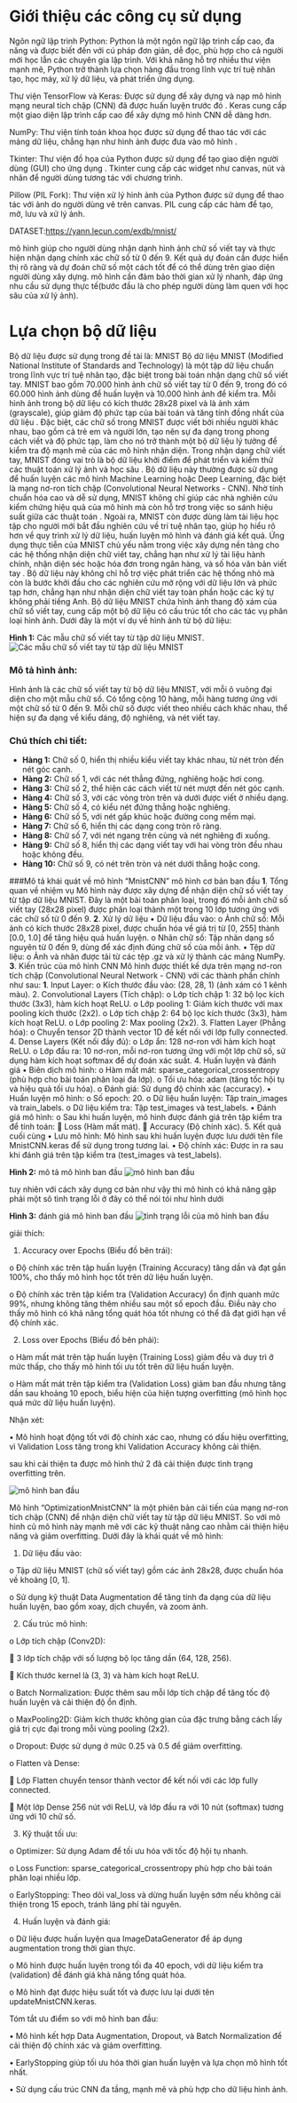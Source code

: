 # Giới thiệu các công cụ sử dụng

Ngôn ngữ lập trình Python: Python là một ngôn ngữ lập trình cấp cao, đa năng và được biết đến với cú pháp đơn giản, dễ đọc, phù hợp cho cả người mới học lẫn các chuyên gia lập trình. Với khả năng hỗ trợ nhiều thư viện mạnh mẽ, Python trở thành lựa chọn hàng đầu trong lĩnh vực trí tuệ nhân tạo, học máy, xử lý dữ liệu, và phát triển ứng dụng.

Thư viện TensorFlow và Keras: Được sử dụng để xây dựng và nạp mô hình mạng neural tích chập (CNN) đã được huấn luyện trước đó . Keras cung cấp một giao diện lập trình cấp cao để xây dựng mô hình CNN dễ dàng hơn. 

NumPy: Thư viện tính toán khoa học được sử dụng để thao tác với các mảng dữ liệu, chẳng hạn như hình ảnh được đưa vào mô hình . 

Tkinter: Thư viện đồ họa của Python được sử dụng để tạo giao diện người dùng (GUI) cho ứng dụng . Tkinter cung cấp các widget như canvas, nút và nhãn để người dùng tương tác với chương trình. 

Pillow (PIL Fork): Thư viện xử lý hình ảnh của Python được sử dụng để thao tác với ảnh do người dùng vẽ trên canvas. PIL cung cấp các hàm để tạo, mở, lưu và xử lý ảnh.

DATASET:https://yann.lecun.com/exdb/mnist/

mô hình giúp cho người dùng nhận dạnh hình ảnh chữ số viết tay và thực hiện nhận dạng chính xác chữ số từ 0 đến 9. Kết quả dự đoán cần được hiển thị rõ ràng và dự đoán chữ số một cách tốt để có thể dùng trên giao diện người dùng xây dựng. mô hình cần đảm bảo thời gian xử lý nhanh, đáp ứng nhu cầu sử dụng thực tế(bước đầu là cho phép người dùng làm quen với học sâu của xử lý ảnh).

# Lựa chọn bộ dữ liệu 
Bộ dữ liệu được sử dụng trong đề tài là: MNIST 
Bộ dữ liệu MNIST (Modified National Institute of Standards and Technology) là một tập dữ liệu chuẩn trong lĩnh vực trí tuệ nhân tạo, đặc biệt trong bài toán nhận dạng chữ số viết tay. MNIST bao gồm 70.000 hình ảnh chữ số viết tay từ 0 đến 9, trong đó có 60.000 hình ảnh dùng để huấn luyện và 10.000 hình ảnh để kiểm tra. Mỗi hình ảnh trong bộ dữ liệu có kích thước 28x28 pixel và là ảnh xám (grayscale), giúp giảm độ phức tạp của bài toán và tăng tính đồng nhất của dữ liệu . Đặc biệt, các chữ số trong MNIST được viết bởi nhiều người khác nhau, bao gồm cả trẻ em và người lớn, tạo nên sự đa dạng trong phong cách viết và độ phức tạp, làm cho nó trở thành một bộ dữ liệu lý tưởng để kiểm tra độ mạnh mẽ của các mô hình nhận diện.
Trong nhận dạng chữ viết tay, MNIST đóng vai trò là bộ dữ liệu khởi điểm để phát triển và kiểm thử các thuật toán xử lý ảnh và học sâu . Bộ dữ liệu này thường được sử dụng để huấn luyện các mô hình Machine Learning hoặc Deep Learning, đặc biệt là mạng nơ-ron tích chập (Convolutional Neural Networks - CNN). Nhờ tính chuẩn hóa cao và dễ sử dụng, MNIST không chỉ giúp các nhà nghiên cứu kiểm chứng hiệu quả của mô hình mà còn hỗ trợ trong việc so sánh hiệu suất giữa các thuật toán . Ngoài ra, MNIST còn được dùng làm tài liệu học tập cho người mới bắt đầu nghiên cứu về trí tuệ nhân tạo, giúp họ hiểu rõ hơn về quy trình xử lý dữ liệu, huấn luyện mô hình và đánh giá kết quả.
Ứng dụng thực tiễn của MNIST chủ yếu nằm trong việc xây dựng nền tảng cho các hệ thống nhận diện chữ viết tay, chẳng hạn như xử lý tài liệu hành chính, nhận diện séc hoặc hóa đơn trong ngân hàng, và số hóa văn bản viết tay . Bộ dữ liệu này không chỉ hỗ trợ việc phát triển các hệ thống nhỏ mà còn là bước khởi đầu cho các nghiên cứu mở rộng với dữ liệu lớn và phức tạp hơn, chẳng hạn như nhận diện chữ viết tay toàn phần hoặc các ký tự không phải tiếng Anh.
Bộ dữ liệu MNIST chứa hình ảnh thang độ xám của chữ số viết tay, cung cấp một bộ dữ liệu có cấu trúc tốt cho các tác vụ phân loại hình ảnh. Dưới đây là một ví dụ về hình ảnh từ bộ dữ liệu:

**Hình 1:** Các mẫu chữ số viết tay từ tập dữ liệu MNIST.  
![Các mẫu chữ số viết tay từ tập dữ liệu MNIST](mnist_samples.png)

### Mô tả hình ảnh:
Hình ảnh là các chữ số viết tay từ bộ dữ liệu MNIST, với mỗi ô vuông đại diện cho một mẫu chữ số. Có tổng cộng 10 hàng, mỗi hàng tương ứng với một chữ số từ 0 đến 9. Mỗi chữ số được viết theo nhiều cách khác nhau, thể hiện sự đa dạng về kiểu dáng, độ nghiêng, và nét viết tay.

### Chú thích chi tiết:
- **Hàng 1:** Chữ số 0, hiển thị nhiều kiểu viết tay khác nhau, từ nét tròn đến nét góc cạnh.
- **Hàng 2:** Chữ số 1, với các nét thẳng đứng, nghiêng hoặc hơi cong.
- **Hàng 3:** Chữ số 2, thể hiện các cách viết từ nét mượt đến nét góc cạnh.
- **Hàng 4:** Chữ số 3, với các vòng tròn trên và dưới được viết ở nhiều dạng.
- **Hàng 5:** Chữ số 4, có kiểu nét đứng thẳng hoặc nghiêng.
- **Hàng 6:** Chữ số 5, với nét gấp khúc hoặc đường cong mềm mại.
- **Hàng 7:** Chữ số 6, hiển thị các dạng cong tròn rõ ràng.
- **Hàng 8:** Chữ số 7, với nét ngang trên cùng và nét nghiêng đi xuống.
- **Hàng 9:** Chữ số 8, hiển thị các dạng viết tay với hai vòng tròn đều nhau hoặc không đều.
- **Hàng 10:** Chữ số 9, có nét trên tròn và nét dưới thẳng hoặc cong.

###Mô tả khái quát về mô hình “MnistCNN” mô hình cơ bản ban đầu
**1**. Tổng quan về nhiệm vụ
Mô hình này được xây dựng để nhận diện chữ số viết tay từ tập dữ liệu MNIST. Đây là một bài toán phân loại, trong đó mỗi ảnh chữ số viết tay (28x28 pixel) được phân loại thành một trong 10 lớp tương ứng với các chữ số từ 0 đến 9.
**2**. Xử lý dữ liệu
•	Dữ liệu đầu vào:
o	Ảnh chữ số: Mỗi ảnh có kích thước 28x28 pixel, được chuẩn hóa về giá trị từ [0, 255] thành [0.0, 1.0] để tăng hiệu quả huấn luyện.
o	Nhãn chữ số: Tập nhãn dạng số nguyên từ 0 đến 9, dùng để xác định đúng chữ số của mỗi ảnh.
•	Tệp dữ liệu:
o	Ảnh và nhãn được tải từ các tệp .gz và xử lý thành các mảng NumPy.
**3**. Kiến trúc của mô hình CNN
Mô hình được thiết kế dựa trên mạng nơ-ron tích chập (Convolutional Neural Network - CNN) với các thành phần chính như sau:
**1**.	Input Layer:
o	Kích thước đầu vào: (28, 28, 1) (ảnh xám có 1 kênh màu).
2.	Convolutional Layers (Tích chập):
o	Lớp tích chập 1: 32 bộ lọc kích thước (3x3), hàm kích hoạt ReLU.
o	Lớp pooling 1: Giảm kích thước với max pooling kích thước (2x2).
o	Lớp tích chập 2: 64 bộ lọc kích thước (3x3), hàm kích hoạt ReLU.
o	Lớp pooling 2: Max pooling (2x2).
3.	Flatten Layer (Phẳng hóa):
o	Chuyển tensor 2D thành vector 1D để kết nối với lớp fully connected.
4.	Dense Layers (Kết nối đầy đủ):
o	Lớp ẩn: 128 nơ-ron với hàm kích hoạt ReLU.
o	Lớp đầu ra: 10 nơ-ron, mỗi nơ-ron tương ứng với một lớp chữ số, sử dụng hàm kích hoạt softmax để dự đoán xác suất.
4. Huấn luyện và đánh giá
•	Biên dịch mô hình:
o	Hàm mất mát: sparse_categorical_crossentropy (phù hợp cho bài toán phân loại đa lớp).
o	Tối ưu hóa: adam (tăng tốc hội tụ và hiệu quả tối ưu hóa).
o	Đánh giá: Sử dụng độ chính xác (accuracy).
•	Huấn luyện mô hình:
o	Số epoch: 20.
o	Dữ liệu huấn luyện: Tập train_images và train_labels.
o	Dữ liệu kiểm tra: Tập test_images và test_labels.
•	Đánh giá mô hình:
o	Sau khi huấn luyện, mô hình được đánh giá trên tập kiểm tra để tính toán:
	Loss (Hàm mất mát).
	Accuracy (Độ chính xác).
5. Kết quả cuối cùng
•	Lưu mô hình: Mô hình sau khi huấn luyện được lưu dưới tên file MnistCNN.keras để sử dụng trong tương lai.
•	Độ chính xác: Được in ra sau khi đánh giá trên tập kiểm tra (test_images và test_labels).

**Hình 2:** mô tả mô hình ban đầu
![mô hình ban đầu](mnistmodel1.png)


tuy nhiên với cách xây dụng cơ bản như vậy thi mô hình có khả năng gặp phải một sô tình trạng lỗi ở đây có thể nói tói như hình dưới

**Hình 3:** đánh giá mô hình ban đầu
![tình trạng lỗi của mô hình ban đầu](mnistmodel2.png)

giải thích:

1.	Accuracy over Epochs (Biểu đồ bên trái):

o	Độ chính xác trên tập huấn luyện (Training Accuracy) tăng dần và đạt gần 100%, cho thấy mô hình học tốt trên dữ liệu huấn luyện.

o	Độ chính xác trên tập kiểm tra (Validation Accuracy) ổn định quanh mức 99%, nhưng không tăng thêm nhiều sau một số epoch đầu. Điều này cho thấy mô hình có khả năng tổng quát hóa tốt nhưng có thể đã đạt giới hạn về độ chính xác.


2.	Loss over Epochs (Biểu đồ bên phải):

o	Hàm mất mát trên tập huấn luyện (Training Loss) giảm đều và duy trì ở mức thấp, cho thấy mô hình tối ưu tốt trên dữ liệu huấn luyện.

o	Hàm mất mát trên tập kiểm tra (Validation Loss) giảm ban đầu nhưng tăng dần sau khoảng 10 epoch, biểu hiện của hiện tượng overfitting (mô hình học quá mức dữ liệu huấn luyện).


Nhận xét:

•	Mô hình hoạt động tốt với độ chính xác cao, nhưng có dấu hiệu overfitting, vì Validation Loss tăng trong khi Validation Accuracy không cải thiện.

sau khi cải thiện ta được mô hình thứ 2 đã cải thiện được tình trạng overfitting trên.

![mô hình ban đầu](opmnistmodel2.png)

Mô hình “OptimizationMnistCNN” là một phiên bản cải tiến của mạng nơ-ron tích chập (CNN) để nhận diện chữ viết tay từ tập dữ liệu MNIST. So với mô hình cũ mô hình này mạnh mẽ với các kỹ thuật nâng cao nhằm cải thiện hiệu năng và giảm overfitting. Dưới đây là khái quát về mô hình:

1.	Dữ liệu đầu vào:

o	Tập dữ liệu MNIST (chữ số viết tay) gồm các ảnh 28x28, được chuẩn hóa về khoảng [0, 1].

o	Sử dụng kỹ thuật Data Augmentation để tăng tính đa dạng của dữ liệu huấn luyện, bao gồm xoay, dịch chuyển, và zoom ảnh.

2.	Cấu trúc mô hình:

o	Lớp tích chập (Conv2D):

	3 lớp tích chập với số lượng bộ lọc tăng dần (64, 128, 256).

	Kích thước kernel là (3, 3) và hàm kích hoạt ReLU.

o	Batch Normalization: Được thêm sau mỗi lớp tích chập để tăng tốc độ huấn luyện và cải thiện độ ổn định.

o	MaxPooling2D: Giảm kích thước không gian của đặc trưng bằng cách lấy giá trị cực đại trong mỗi vùng pooling (2x2).

o	Dropout: Được sử dụng ở mức 0.25 và 0.5 để giảm overfitting.

o	Flatten và Dense:

	Lớp Flatten chuyển tensor thành vector để kết nối với các lớp fully connected.

	Một lớp Dense 256 nút với ReLU, và lớp đầu ra với 10 nút (softmax) tương ứng với 10 chữ số.

3.	Kỹ thuật tối ưu:

o	Optimizer: Sử dụng Adam để tối ưu hóa với tốc độ hội tụ nhanh.

o	Loss Function: sparse_categorical_crossentropy phù hợp cho bài toán phân loại nhiều lớp.

o	EarlyStopping: Theo dõi val_loss và dừng huấn luyện sớm nếu không cải thiện trong 15 epoch, tránh lãng phí tài nguyên.

4.	Huấn luyện và đánh giá:

o	Dữ liệu được huấn luyện qua ImageDataGenerator để áp dụng augmentation trong thời gian thực.

o	Mô hình được huấn luyện trong tối đa 40 epoch, với dữ liệu kiểm tra (validation) để đánh giá khả năng tổng quát hóa.

o	Mô hình đạt được hiệu suất tốt và được lưu lại dưới tên updateMnistCNN.keras.

Tóm tắt ưu điểm so với mô hình ban đầu:

•	Mô hình kết hợp Data Augmentation, Dropout, và Batch Normalization để cải thiện độ chính xác và giảm overfitting.

•	EarlyStopping giúp tối ưu hóa thời gian huấn luyện và lựa chọn mô hình tốt nhất.

•	Sử dụng cấu trúc CNN đa tầng, mạnh mẽ và phù hợp cho dữ liệu hình ảnh.

